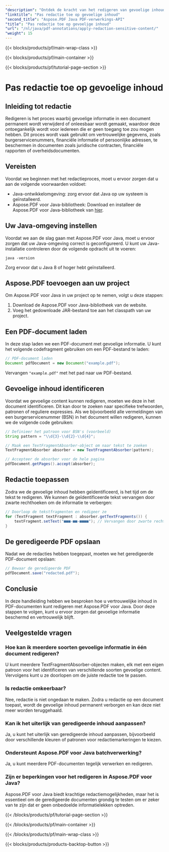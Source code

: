 ```yaml
---
"description": "Ontdek de kracht van het redigeren van gevoelige inhoud in PDF's met Aspose.PDF voor Java."
"linktitle": "Pas redactie toe op gevoelige inhoud"
"second_title": "Aspose.PDF Java PDF-verwerkings-API"
"title": "Pas redactie toe op gevoelige inhoud"
"url": "/nl/java/pdf-annotations/apply-redaction-sensitive-content/"
"weight": 15
---
```


{{< blocks/products/pf/main-wrap-class >}}

{{< blocks/products/pf/main-container >}}

{{< blocks/products/pf/tutorial-page-section >}}

# Pas redactie toe op gevoelige inhoud


## Inleiding tot redactie

Redigeren is het proces waarbij gevoelige informatie in een document permanent wordt verwijderd of onleesbaar wordt gemaakt, waardoor deze ontoegankelijk wordt voor iedereen die er geen toegang toe zou mogen hebben. Dit proces wordt vaak gebruikt om vertrouwelijke gegevens, zoals burgerservicenummers, financiële informatie of persoonlijke adressen, te beschermen in documenten zoals juridische contracten, financiële rapporten of overheidsdocumenten.

## Vereisten

Voordat we beginnen met het redactieproces, moet u ervoor zorgen dat u aan de volgende voorwaarden voldoet:

- Java-ontwikkelomgeving: zorg ervoor dat Java op uw systeem is geïnstalleerd.
- Aspose.PDF voor Java-bibliotheek: Download en installeer de Aspose.PDF voor Java-bibliotheek van [hier](https://releases.aspose.com/pdf/java/).


## Uw Java-omgeving instellen

Voordat we aan de slag gaan met Aspose.PDF voor Java, moet u ervoor zorgen dat uw Java-omgeving correct is geconfigureerd. U kunt uw Java-installatie controleren door de volgende opdracht uit te voeren:

```java -version```

Zorg ervoor dat u Java 8 of hoger hebt geïnstalleerd.

## Aspose.PDF toevoegen aan uw project

Om Aspose.PDF voor Java in uw project op te nemen, volgt u deze stappen:

1. Download de Aspose.PDF voor Java-bibliotheek van de website.
2. Voeg het gedownloade JAR-bestand toe aan het classpath van uw project.

## Een PDF-document laden

In deze stap laden we een PDF-document met gevoelige informatie. U kunt het volgende codefragment gebruiken om een PDF-bestand te laden:

```java
// PDF-document laden
Document pdfDocument = new Document("example.pdf");
```

Vervangen `"example.pdf"` met het pad naar uw PDF-bestand.

## Gevoelige inhoud identificeren

Voordat we gevoelige content kunnen redigeren, moeten we deze in het document identificeren. Dit kan door te zoeken naar specifieke trefwoorden, patronen of reguliere expressies. Als we bijvoorbeeld alle vermeldingen van een burgerservicenummer (BSN) in het document willen redigeren, kunnen we de volgende code gebruiken:

```java
// Definieer het patroon voor BSN's (voorbeeld)
String pattern = "\\d{3}-\\d{2}-\\d{4}";

// Maak een TextFragmentAbsorber-object om naar tekst te zoeken
TextFragmentAbsorber absorber = new TextFragmentAbsorber(pattern);

// Accepteer de absorber voor de hele pagina
pdfDocument.getPages().accept(absorber);
```

## Redactie toepassen

Zodra we de gevoelige inhoud hebben geïdentificeerd, is het tijd om de tekst te redigeren. We kunnen de geïdentificeerde tekst vervangen door zwarte rechthoeken om de informatie te verbergen:

```java
// Doorloop de tekstfragmenten en redigeer ze
for (TextFragment textFragment : absorber.getTextFragments()) {
    textFragment.setText("■■■-■■-■■■■"); // Vervangen door zwarte rechthoeken
}
```

## De geredigeerde PDF opslaan

Nadat we de redacties hebben toegepast, moeten we het geredigeerde PDF-document opslaan:

```java
// Bewaar de geredigeerde PDF
pdfDocument.save("redacted.pdf");
```

## Conclusie

In deze handleiding hebben we besproken hoe u vertrouwelijke inhoud in PDF-documenten kunt redigeren met Aspose.PDF voor Java. Door deze stappen te volgen, kunt u ervoor zorgen dat gevoelige informatie beschermd en vertrouwelijk blijft.

## Veelgestelde vragen

### Hoe kan ik meerdere soorten gevoelige informatie in één document redigeren?

U kunt meerdere TextFragmentAbsorber-objecten maken, elk met een eigen patroon voor het identificeren van verschillende soorten gevoelige content. Vervolgens kunt u ze doorlopen om de juiste redactie toe te passen.

### Is redactie omkeerbaar?

Nee, redactie is niet ongedaan te maken. Zodra u redactie op een document toepast, wordt de gevoelige inhoud permanent verborgen en kan deze niet meer worden teruggehaald.

### Kan ik het uiterlijk van geredigeerde inhoud aanpassen?

Ja, u kunt het uiterlijk van geredigeerde inhoud aanpassen, bijvoorbeeld door verschillende kleuren of patronen voor redactiemarkeringen te kiezen.

### Ondersteunt Aspose.PDF voor Java batchverwerking?

Ja, u kunt meerdere PDF-documenten tegelijk verwerken en redigeren.

### Zijn er beperkingen voor het redigeren in Aspose.PDF voor Java?

Aspose.PDF voor Java biedt krachtige redactiemogelijkheden, maar het is essentieel om de geredigeerde documenten grondig te testen om er zeker van te zijn dat er geen onbedoelde informatielekken optreden.

{{< /blocks/products/pf/tutorial-page-section >}}

{{< /blocks/products/pf/main-container >}}

{{< /blocks/products/pf/main-wrap-class >}}

{{< blocks/products/products-backtop-button >}}